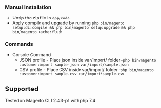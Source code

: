 

### Manual Installation

 - Unzip the zip file in `app/code`
 - Apply compile and  upgrade  by running `php bin/magento setup:di:compile && php bin/magento setup:upgrade && php bin/magento cache:flush`

### Commands
 - Console Command
	- JSON profile - Place json inside var/import/ folder 
	-`php bin/magento customer:import sample-json var/import/sample.json`
    - CSV profile - Place CSV inside var/import/ folder
    -`php bin/magento customer:import sample-csv var/import/sample.csv`
	
## Supported
Tested on Magento CLI 2.4.3-p1 with php 7.4	



